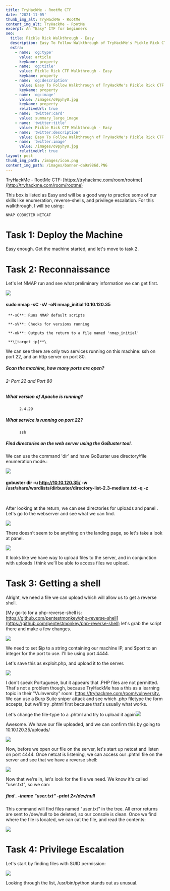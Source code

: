 ```yaml
---
title: TryHackMe - RootMe CTF
date: '2021-11-05'
thumb_img_alt: TryHackMe - RootMe
content_img_alt: TryHackMe - RootMe
excerpt: An "Easy" CTF for beginners
seo:
  title: Pickle Rick Walkthrough - Easy
  description: Easy To Follow Walkthrough of TryHackMe's Pickle Rick CTF
  extra:
    - name: 'og:type'
      value: article
      keyName: property
    - name: 'og:title'
      value: Pickle Rick CTF Walkthrough - Easy
      keyName: property
    - name: 'og:description'
      value: Easy To Follow Walkthrough of TryHackMe's Pickle Rick CTF
      keyName: property
    - name: 'og:image'
      value: /images/o9pyhyU.jpg
      keyName: property
      relativeUrl: true
    - name: 'twitter:card'
      value: summary_large_image
    - name: 'twitter:title'
      value: Pickle Rick CTF Walkthrough - Easy
    - name: 'twitter:description'
      value: Easy To Follow Walkthrough of TryHackMe's Pickle Rick CTF
    - name: 'twitter:image'
      value: /images/o9pyhyU.jpg
      relativeUrl: true
layout: post
thumb_img_path: /images/icon.png
content_img_path: /images/banner-da9a986d.PNG
---
```

TryHackMe - RootMe CTF: [https://tryhackme.com/room/rootme](http://tryhackme.com/room/rootme)

This box is listed as Easy and will be a good way to practice some of our skills like enumeration, reverse-shells, and privilege escalation.  For this walkthrough, I will be using:

`NMAP GOBUSTER NETCAT`

# Task 1: Deploy the Machine

Easy enough.  Get the machine started, and let's move to task 2.

# Task 2: Reconnaissance

Let's let NMAP run and see what preliminary information we can get first.

![](/images/nmap-7bb47228.png)

#### sudo nmap -sC -sV -oN nmap_initial 10.10.120.35

```
 **-sC**: Runs NMAP default scripts

 **-sV**: Checks for versions running

 **-oN**: Outputs the return to a file named 'nmap_initial'

 **\[target ip]**\

```

We can see there are only two services running on this machine: ssh on port 22, and an http server on port 80.

##### Scan the machine, how many ports are open?

###### 2: Port 22 and Port 80

##### What version of Apache is running?

          2.4.29

##### What service is running on port 22?

          ssh

##### Find directories on the web server using the GoBuster tool.

We can use the command 'dir' and have GoBuster use directory/file enumeration mode.:

![](/images/ant_gobuster.png)

#### gobuster dir -u http://10.10.120.35/ -w /usr/share/wordlists/dirbuster/directory-list-2.3-medium.txt -q -z

```
 
```

After looking at the return, we can see directories for uploads and panel .  Let's go to the webserver and see what we can find.

![](/images/http.png)

There doesn't seem to be anything on the landing page, so let's take a look at panel.

![](/images/panel.png)

It looks like we have way to upload files to the server, and in conjunction with uploads I think we'll be able to access files we upload.

# Task 3: Getting a shell

Alright, we need a file we can upload which will allow us to get a reverse shell.

[My go-to for a php-reverse-shell is: https://github.com/pentestmonkey/php-reverse-shell](https://github.com/pentestmonkey/php-reverse-shell) let's grab the script there and make a few changes.

![](/images/ant_shell.py.png)

We need to set $ip to a string containing our machine IP, and $port to an integer for the port to use.  I'll be using port 4444.

Let's save this as exploit.php, and upload it to the server.

![](/images/rejected.png)

I don't speak Portuguese, but it appears that .PHP files are not permitted.  That's not a problem though, because TryHackMe has a this as a learning topic in their "Vulnversity" room: <https://tryhackme.com/room/vulnversity.> We can use a Burp Suite sniper attack and see which .php filetype the form accepts, but we'll try .phtml first because that's usually what works.

Let's change the file-type to a .phtml and try to upload it again![](/images/accepted.png)

Awesome.  We have our file uploaded, and we can confirm this by going to 10.10.120.35/uploads/

![](/images/upload.png)

Now, before we open our file on the server, let's start up netcat and listen on port 4444.  Once netcat is listening, we can access our .phtml file on the server and see that we have a reverse shell:

![](/images/reverse_shell-2482ff64.png)

Now that we're in, let's look for the file we need.  We know it's called "user.txt", so we can:

##### find . -iname "user.txt" -print 2>/dev/null

This command will find files named "user.txt" in the tree.  All error returns are sent to /dev/null to be deleted, so our console is clean.  Once we find where the file is located, we can cat the file, and read the contents:

![](/images/ant_user_flag.png)

# Task 4: Privilege Escalation

Let's start by finding files with SUID permission:

![](/images/ant_SUID.png)

Looking through the list, /usr/bin/python stands out as unusual.

